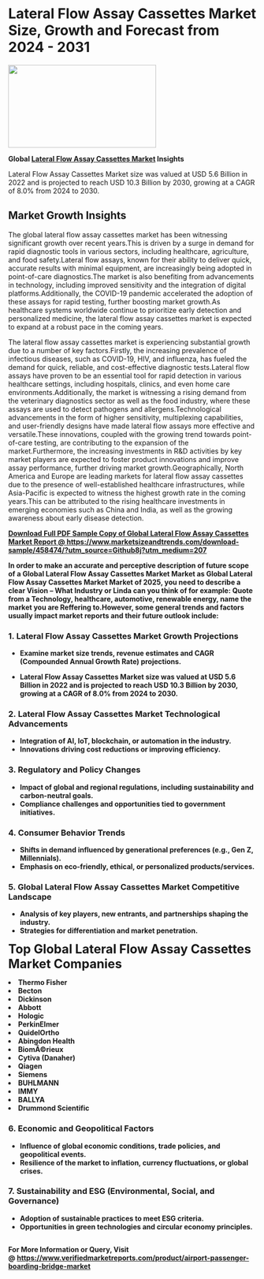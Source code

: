 <H1>Lateral Flow Assay Cassettes Market Size, Growth and Forecast from 2024 - 2031</H1><img class="aligncenter size-medium wp-image-584254" src="https://thirdeyenews.in/wp-content/uploads/2024/09/Global-Market-Research-300x168.jpeg" alt="" width="300" height="168" /><p><strong>Global&nbsp;<a href="https://www.marketsizeandtrends.com/download-sample/458474/?utm_source=Github8j?utm_medium=207">Lateral Flow Assay Cassettes Market</a> Insights</strong></p><p>Lateral Flow Assay Cassettes Market size was valued at USD 5.6 Billion in 2022 and is projected to reach USD 10.3 Billion by 2030, growing at a CAGR of 8.0% from 2024 to 2030.</p><p><h2>Market Growth Insights</h2> <p>The global lateral flow assay cassettes market has been witnessing significant growth over recent years.This is driven by a surge in demand for rapid diagnostic tools in various sectors, including healthcare, agriculture, and food safety.Lateral flow assays, known for their ability to deliver quick, accurate results with minimal equipment, are increasingly being adopted in point-of-care diagnostics.The market is also benefiting from advancements in technology, including improved sensitivity and the integration of digital platforms.Additionally, the COVID-19 pandemic accelerated the adoption of these assays for rapid testing, further boosting market growth.As healthcare systems worldwide continue to prioritize early detection and personalized medicine, the lateral flow assay cassettes market is expected to expand at a robust pace in the coming years.</p> <p><strong><a href="#"></a></strong></p> <p>The lateral flow assay cassettes market is experiencing substantial growth due to a number of key factors.Firstly, the increasing prevalence of infectious diseases, such as COVID-19, HIV, and influenza, has fueled the demand for quick, reliable, and cost-effective diagnostic tests.Lateral flow assays have proven to be an essential tool for rapid detection in various healthcare settings, including hospitals, clinics, and even home care environments.Additionally, the market is witnessing a rising demand from the veterinary diagnostics sector as well as the food industry, where these assays are used to detect pathogens and allergens.Technological advancements in the form of higher sensitivity, multiplexing capabilities, and user-friendly designs have made lateral flow assays more effective and versatile.These innovations, coupled with the growing trend towards point-of-care testing, are contributing to the expansion of the market.Furthermore, the increasing investments in R&D activities by key market players are expected to foster product innovations and improve assay performance, further driving market growth.Geographically, North America and Europe are leading markets for lateral flow assay cassettes due to the presence of well-established healthcare infrastructures, while Asia-Pacific is expected to witness the highest growth rate in the coming years.This can be attributed to the rising healthcare investments in emerging economies such as China and India, as well as the growing awareness about early disease detection.</p> <p><strong><a href="#"></p><p><span class=""><strong>Download Full PDF Sample Copy of Global Lateral Flow Assay Cassettes Market Report</strong> @ <a href="https://www.marketsizeandtrends.com/download-sample/458474/?utm_source=Github8j?utm_medium=207" target="_blank">https://www.marketsizeandtrends.com/download-sample/458474/?utm_source=Github8j?utm_medium=207</a></span></p><p>In order to make an accurate and perceptive description of future scope of a Global&nbsp;Lateral Flow Assay Cassettes Market Market as Global&nbsp;Lateral Flow Assay Cassettes Market Market of 2025, you need to describe a clear Vision &ndash; What Industry or Linda can you think of for example: Quote from a Technology, healthcare, automotive, renewable energy, name the market you are Reffering to.However, some general trends and factors usually impact market reports and their future outlook include:</p><h3>1.&nbsp;<strong>Lateral Flow Assay Cassettes Market Growth Projections</strong></h3><ul><li>Examine market size trends, revenue estimates and CAGR (Compounded Annual Growth Rate) projections.</li><li><p>Lateral Flow Assay Cassettes Market size was valued at USD 5.6 Billion in 2022 and is projected to reach USD 10.3 Billion by 2030, growing at a CAGR of 8.0% from 2024 to 2030.</p></li></ul><h3>2.&nbsp;<strong>Lateral Flow Assay Cassettes Market Technological Advancements</strong></h3><ul><li>Integration of AI, IoT, blockchain, or automation in the industry.</li><li>Innovations driving cost reductions or improving efficiency.</li></ul><h3>3.&nbsp;<strong>Regulatory and Policy Changes</strong></h3><ul><li>Impact of global and regional regulations, including sustainability and carbon-neutral goals.</li><li>Compliance challenges and opportunities tied to government initiatives.</li></ul><h3>4.&nbsp;<strong>Consumer Behavior Trends</strong></h3><ul><li>Shifts in demand influenced by generational preferences (e.g., Gen Z, Millennials).</li><li>Emphasis on eco-friendly, ethical, or personalized products/services.</li></ul><h3>5.&nbsp;<strong>Global Lateral Flow Assay Cassettes Market Competitive Landscape</strong></h3><ul><li>Analysis of key players, new entrants, and partnerships shaping the industry.</li><li>Strategies for differentiation and market penetration.</li></ul><p data-pm-slice="1 1 []"><span style="color: inherit; font-family: inherit; font-size: 25px;">Top Global Lateral Flow Assay Cassettes Market Companies</span></p><div class="" data-test-id=""><p><li>Thermo Fisher</li><li> Becton</li><li> Dickinson</li><li> Abbott</li><li> Hologic</li><li> PerkinElmer</li><li> QuidelOrtho</li><li> Abingdon Health</li><li> BiomÃ©rieux</li><li> Cytiva (Danaher)</li><li> Qiagen</li><li> Siemens</li><li> BUHLMANN</li><li> IMMY</li><li> BALLYA</li><li> Drummond Scientific</li></p></div><h3>6.&nbsp;<strong>Economic and Geopolitical Factors</strong></h3><ul><li>Influence of global economic conditions, trade policies, and geopolitical events.</li><li>Resilience of the market to inflation, currency fluctuations, or global crises.</li></ul><h3>7.&nbsp;<strong>Sustainability and ESG (Environmental, Social, and Governance)</strong></h3><ul><li>Adoption of sustainable practices to meet ESG criteria.</li><li>Opportunities in green technologies and circular economy principles.</li></ul><h2><strong style="font-size: 14px;">For More Information or Query, Visit @&nbsp;</strong><a style="background-color: #ffffff; font-size: 14px;" href="https://www.marketsizeandtrends.com/report/lateral-flow-assay-cassettes-market/" target="_blank">https://www.verifiedmarketreports.com/product/airport-passenger-boarding-bridge-market</a></h2>